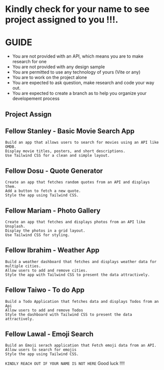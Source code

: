# Kindly check for your name to see project assigned to you !!!.

# GUIDE
  - You are not provided with an API, which means you are to make research for one
  - You are not provided with any design sample
  - You are permitted to use any technology of yours (Vite or any)
  - You are to work on the project alone
  - You are expected to ask question, make research and code your way out.
  - You are expected to create a branch as to help you organize your developement process
  
## Project Assign

## Fellow Stanley  - Basic Movie Search App
    Build an app that allows users to search for movies using an API like OMDB.
    Display movie titles, posters, and short descriptions.
    Use Tailwind CSS for a clean and simple layout.

## Fellow Dosu - Quote Generator
    Create an app that fetches random quotes from an API and displays them.
    Add a button to fetch a new quote.
    Style the app using Tailwind CSS.
    
## Fellow Mariam - Photo Gallery
    Create an app that fetches and displays photos from an API like Unsplash.
    Display the photos in a grid layout.
    Use Tailwind CSS for styling.

##  Fellow Ibrahim - Weather App
    Build a weather dashboard that fetches and displays weather data for multiple cities.
    Allow users to add and remove cities.
    Style the app with Tailwind CSS to present the data attractively.

## Fellow Taiwo - To do App
    Build a Todo Application that fetches data and displays Todos from an Api
    Allow users to add and remove Todos
    Style the dashboard with Tailwind CSS to present the data attractively.

## Fellow Lawal - Emoji Search
    Build an Emoji serach application that Fetch emoji data from an API.
    Allow users to search for emojis
    Style the app using Tailwind CSS.

 `KINDLY REACH OUT IF YOUR NAME IS NOT HERE`
Good luck !!!!
